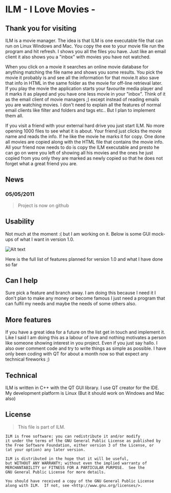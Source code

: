
ILM - I Love Movies -
======================


Thank you for visiting
----------------------

ILM is a  movie manager. The idea is that ILM is one executable file that can run on Linux Windows and Mac. You copy the exe to your movie file run the program and hit refresh.
I shows you all the files you have. Just like an email client it also shows you a "inbox" with movies you have not watched.

When you click on a movie it searches an online movie database for anything matching the file name and shows you
some results. You pick the movie it probably is and see all the information for that movie.It also save that info in HTML in the same folder as the movie for off-line retrieval later. If you play the movie the application starts your favourite media player and it marks it as played and you have one less movie in your "inbox".
Think of it as the email client of movie managers ;) except instead of reading emails you are watching movies. I don't need to explain all the features of normal email clients like filter and folders and tags etc.. But I plan to implement them all.

If you visit a friend with your external hard drive you just start ILM. No more opening 1000 files to see what it is about. Your friend just clicks the movie name and reads the info. If he like the movie he marks it for copy. One done all movies are copied along with the HTML file that contains the movie info. All your friend
now needs to do is copy the ILM executable and presto he can go on were you left of showing all his movies and the ones he just copied from you only they are marked as newly copied so that he does not forget what a great friend you are.

News
----

### 05/05/2011

> Project is now on github

Usability 
-------------

Not much at the moment :( but I am working on it. Below is some GUI mock-ups of what I want in version 1.0.

![Alt text](/path/to/img.jpg "Planned for version 1")


Here is the full list of features planned for version 1.0 and what I have done so far

<features here>

Can I help 
-----------

Sure pick a feature and branch away. I am doing this because I need it I don't plan to make any money or become famous I just need a program that can fulfil my needs and maybe the needs of some others also.

More features 
-------------

If you have a great idea for a future on the list get in touch and implement it. Like I said I am doing this as a labour of love and nothing motivates a person
like someone showing interest in you project. Even if you just say hallo. I also over comment code and try to write things as simple as possible. I have only been coding with QT for about a month now so that expect any technical fireworks ;)

Technical
---------

ILM is written in C++ with the QT GUI library. I use QT creator for the IDE.
My development platform is Linux (But it should work on Windows and Mac also)



License 
-------

>This file is part of ILM.

    ILM is free software: you can redistribute it and/or modify
    it under the terms of the GNU General Public License as published by
    the Free Software Foundation, either version 3 of the License, or
    (at your option) any later version.

    ILM is distributed in the hope that it will be useful,
    but WITHOUT ANY WARRANTY; without even the implied warranty of
    MERCHANTABILITY or FITNESS FOR A PARTICULAR PURPOSE.  See the
    GNU General Public License for more details.

    You should have received a copy of the GNU General Public License
    along with ILM.  If not, see <http://www.gnu.org/licenses/>.

